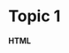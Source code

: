 # Topic 1
**HTML <script> Attributes**

* There are 2 attributes, defer and async, that we can use in <script> tag to change the script loading and executing behavior.
Follow learning steps below to prepare your report:
在 HTML 中，<script> 標籤有兩個關鍵屬性：defer 和 async，它們會影響 JavaScript 的加載和執行方式

1. What happens If we add a defer attribute to a <script> tag?

2. What happens If we add an async attribute to a <script> tag?

3. When to use these 2 attributes? Could you give us code examples to illustrate the use cases for these 2 attributes?


___

# Topic 2
**CSS Selector Naming**

* OOCSS, SMACSS, and BEM are 3 common naming guidelines for CSS Selector. These
guidelines help us write more readable CSS code.

Follow learning steps below to prepare your report:

1. Introduce the concepts of OOCSS, SMACSS, and BEM naming guidelines.

2. Tell us which naming guideline is your favorite, and give an example to demonstrate the main concept of that guideline. 
For example, you can demo how to apply the OOCSS naming guideline to the CSS code in our week 1 tasks.



# Topic 3
**Fetch and CORS**

* Using built-in JavaScript fetch function, we can send HTTP requests to the back-end and get HTTP responses without refreshing or redirecting the page. Cross Origin Resource Sharing (CORS) concept plays a critical role if we want to send a request to a different domain with the fetch function.

Follow learning steps below to prepare your report:

1. What is CORS?

2. Can we use the fetch function in our localhost page, to send a request to https://www.google.com/ and get a response?

3. Can we use the fetch function in our localhost page, to send a request to https://padax.github.io/taipei-day-trip-resources/taipei-attractions-assignment.json and get a response? Compared to the previous case, what’s the difference?

4. How to share APIs we developed to other domains, just like what we experienced in
step 3. Could you give us an example?

___

# Task 4
**Connection Pool**

* The standard procedure to work with databases is: connect, execute SQL statements, and finally close the connection. Connection Pool is a programming technique to make the connection between back-end system and database more stable, and increase overall throughput.

Follow learning steps below to prepare your report:

1. What is Connection Pool? Why do we want to use Connection Pool?

2. How to create a Connection Pool by the official mysql-connector-python package?

3. If we want to make database operations, we get a connection from Connection Pool, execute SQL statements, and finally return connection back to the Connection Pool.Demo your code which implements the above procedure.
___

# Task 5
**Cross-Site Scripting (XSS)**

* Cross-Site Scripting (XSS) is one of the most common attack methods. Try to study the basic concept, replicate the attack steps, and tell us how to prevent this kind of attack from the developer’s view.

Follow learning steps below to prepare your report:
1. What is XSS?

2. You are a hacker! Design and do a real XSS attack on a web system. Show us your work.

3. Based on the scenario you did in the previous step, how could it be prevented?




